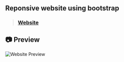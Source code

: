## Reponsive website using bootstrap 
> ### [Website](https://myselfanandvp.github.io/bootstrap-ecommerce-site/ "website link")

## 📷 Preview

![Website Preview](https://github.com/user-attachments/assets/e8b6e3cb-e73c-4c57-bad9-94e552fc3118) 
